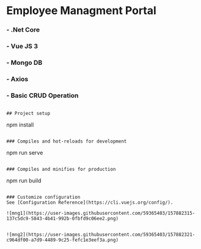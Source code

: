 # Employee Managment Portal
  
  ###  -  .Net Core
  ###  -   Vue JS 3
  ###  -   Mongo DB
  ###  -   Axios
  ###  -   Basic CRUD Operation
  
 ```

## Project setup
```
npm install
```

### Compiles and hot-reloads for development
```
npm run serve
```

### Compiles and minifies for production
```
npm run build
```

### Customize configuration
See [Configuration Reference](https://cli.vuejs.org/config/).

![mng1](https://user-images.githubusercontent.com/59365403/157882315-137c5dc9-5843-4b41-992b-0fbfd9c06ee2.png)


![mng2](https://user-images.githubusercontent.com/59365403/157882321-c964df00-a7d9-4489-9c25-fefc1e3eef3a.png)
